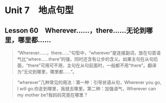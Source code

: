 ﻿ # Unit 7　地点句型
 ## Lesson 60　Wherever……，there……无论到哪里，哪里都……
 
> “Wherever……，there……”句型中，“wherever”是连接副词，放在句首语气比“where……there”的强，同时还含有让步的含义。如果主句在从句后面，“there”可用可不用，主句在从句前面时，一般都不用“there”。翻译为“无论到哪里，哪里都……”。

> “wherever”几种常见的用法：第一种：引导状语从句，Wherever you go, I will go.你走到哪里，我就去哪里。第二种：加强语气，Wherever can my mother be?我妈妈究竟在哪里？


 